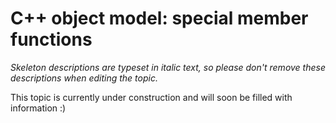 # C++ object model: special member functions

_Skeleton descriptions are typeset in italic text,_
_so please don't remove these descriptions when editing the topic._

This topic is currently under construction and will soon be filled with information :)
